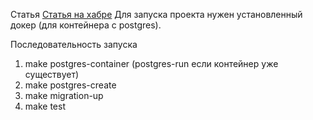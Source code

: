 

Статья <a href="">  </a>
[Статья на хабре](https://habr.com/ru/companies/first/articles/771428/)
Для запуска проекта нужен установленный докер (для контейнера с postgres).

Последовательность запуска

1) make postgres-container (postgres-run если контейнер уже существует)
2) make postgres-create
3) make migration-up
4) make test





